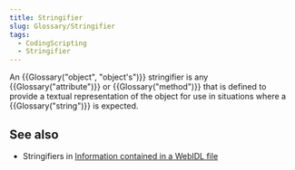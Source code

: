 ```yaml
---
title: Stringifier
slug: Glossary/Stringifier
tags:
  - CodingScripting
  - Stringifier
---
```


An {{Glossary("object", "object's")}} stringifier is any {{Glossary("attribute")}} or {{Glossary("method")}} that is defined to provide a textual representation of the object for use in situations where a {{Glossary("string")}} is expected.

## See also

- Stringifiers in [Information contained in a WebIDL file](/en-US/docs/MDN/Writing_guidelines/Howto/Write_an_API_reference/Information_contained_in_a_WebIDL_file#stringifiers)
